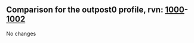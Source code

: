 ## Comparison for the outpost0 profile, rvn: [1000](https://github.com/PRO100KatYT/FortniteProfileRevisions/tree/main/profiles/outpost0/1000%20outpost0.json)-[1002](https://github.com/PRO100KatYT/FortniteProfileRevisions/tree/main/profiles/outpost0/1002%20outpost0.json)

No changes
